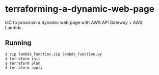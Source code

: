# terraforming-a-dynamic-web-page
IaC to provision a dynamic web page with AWS API Gateway + AWS Lambda.


## Running

```bash
$ zip lambda_function.zip lambda_function.py
$ terraform init
$ terraform plan
$ terraform apply
```
